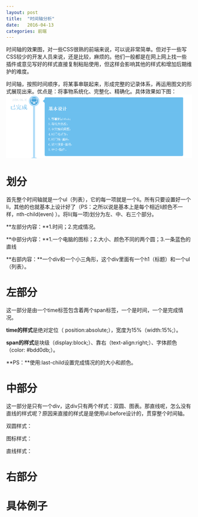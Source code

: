 ```yaml
---
layout: post
title:  "时间轴分析"
date:   2016-04-13
categories: 前端
---
```


时间轴的效果图，对一些CSS很熟的前端来说，可以说非常简单。但对于一些写CSS较少的开发人员来说，还是比较，麻烦的。他们一般都是在网上网上找一些插件或意见写好的样式直接复制粘贴使用，但这样会影响其他的样式和增加后期维护的难度。

时间轴，按照时间顺序，将某事串联起来，形成完整的记录体系，再运用图文的形式展现出来。优点是：将事物系统化、完整化、精确化。具体效果如下图：
![时间轴效果图](/assets/sjz_01.PNG)

# 划分
首先整个时间轴就是一个ul（列表），它的每一项就是一个li。所有只要设置好一个li，其他的也就基本上设计好了（PS：之所以说是基本上是每个相近li颜色不一样，nth-child(even) ）。将li(每一项)划分为左、中、右三个部分。

**左部分内容：**1.时间；2.完成情况。

**中部分内容：**1.一个电脑的图标；2.大小、颜色不同的两个圆；3.一条蓝色的直线

**右部内容：**一个div和一个小三角形，这个div里面有一个h1（标题）和一个ul（列表）。

# 左部分
这一部分是由一个time标签包含着两个span标签，一个是时间，一个是完成情况。

**time的样式**是绝对定位（ position:absolute;），宽度为15%（width:15%;）。

**span的样式**是块级（display:block;）、靠右（text-align:right;）、字体颜色（color: #bdd0db;）。

**PS：**使用:last-child设置完成情况的的大小和颜色。

# 中部分
这一部分是只有一个div，这div只有两个样式：双圆、图表。那直线呢，怎么没有直线的样式呢？原因来直接的样式是是使用ul:before设计的，贯穿整个时间轴。

双圆样式：

图标样式：

直线样式：

# 右部分

# 具体例子
 



